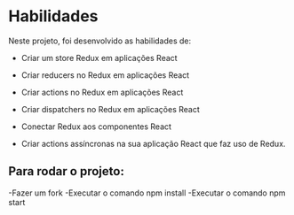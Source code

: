 # Habilidades
Neste projeto, foi desenvolvido as habilidades de:

  * Criar um store Redux em aplicações React

  * Criar reducers no Redux em aplicações React

  * Criar actions no Redux em aplicações React

  * Criar dispatchers no Redux em aplicações React

  * Conectar Redux aos componentes React

  * Criar actions assíncronas na sua aplicação React que faz uso de Redux.
  
  ## Para rodar o projeto:
  -Fazer um fork
  -Executar o comando npm install
  -Executar o comando npm start
